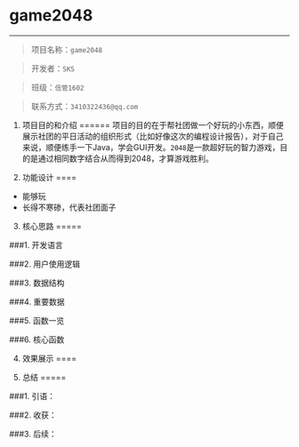 # game2048

----------


>项目名称：`game2048`

>开发者：`SKS`

>班级：`信管1602`

>联系方式：`3410322436@qq.com`



 1. 项目目的和介绍
======
项目的目的在于帮社团做一个好玩的小东西，顺便展示社团的平日活动的组织形式（比如好像这次的编程设计报告），对于自己来说，顺便练手一下Java，学会GUI开发。`2048`是一款超好玩的智力游戏，目的是通过相同数字结合从而得到2048，才算游戏胜利。

 2. 功能设计
====
* 能够玩
* 长得不寒碜，代表社团面子

 3. 核心思路
=====

###1. 开发语言

###2. 用户使用逻辑

###3. 数据结构

###4. 重要数据

###5. 函数一览

###6. 核心函数


4. 效果展示
====

5. 总结
=====

###1. 引语：

###2. 收获：

###3. 后续：

